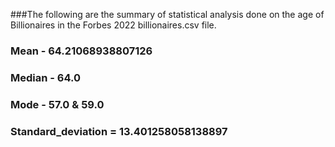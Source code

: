 ###The following are the summary of statistical analysis done on the age of Billionaires in the Forbes 2022 billionaires.csv file. 

### Mean - 64.21068938807126<br>
### Median - 64.0<br>
### Mode - 57.0 & 59.0<br>
### Standard_deviation = 13.401258058138897
